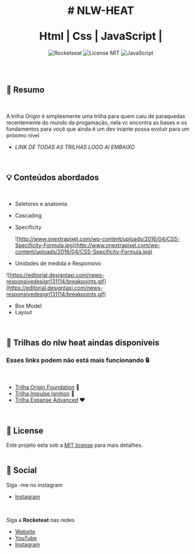 <br />
<br />
<h1 align="center">
 #     NLW-HEAT
  <br />
  <br />
  Html |  Css  |  JavaScript | 
</h1>
  
<p align="center">
  <img alt="Rocketseat" src="https://img.shields.io/badge/Created%20by%3A-Rocketseat-%236D5CCD" />
  <img alt="License MIT" src="https://img.shields.io/badge/License-MIT-%2398C611" />
  <img alt="JavaScript" src="https://img.shields.io/badge/Main%20lenguage-JavaScript-%232F74C0" /> <br />
</p> 
<br />
<br />


## 📓 Resumo
<br />

A trilha Origin é simplesmente uma trilha para quem caiu de paraquedas recentemente do mundo da progamação, nela vc encontra as bases e os fundamentos para voçê que ainda é um dev iniante possa evoluir para um próximo nível 
-  *LINK DE TODAS AS TRILHAS LOGO AI EMBAIXO*

<br />

## :bulb: Conteúdos abordados
<br />

- Seletores e anatomia
- Cascading
- Specificity
    
    
    ![http://www.onextrapixel.com/wp-content/uploads/2016/04/CSS-Specificity-Formula.jpg](http://www.onextrapixel.com/wp-content/uploads/2016/04/CSS-Specificity-Formula.jpg)
    
- Unidades de medida e Responsivo


![https://editorial.designtaxi.com/news-responsivedesign131114/breakpoints.gif](https://editorial.designtaxi.com/news-responsivedesign131114/breakpoints.gif)


- Box Model
- Layout

<br />

## :rocket: Trilhas do nlw heat aindas disponiveis
### Esses links podem não está mais funcionando :lock:
<br />

  - [Trilha Origin
Foundation](https://app.rocketseat.com.br/node/mission-origin) :blue_heart:
  - [Trilha  Impulse
Ignition](https://app.rocketseat.com.br/node/mission-discover) :green_heart:
  - [Trilha Expanse
Advanced](https://app.rocketseat.com.br/node/mission-node.js) ❤️
 
 <br>
  
## :memo: License

Este projeto esta sob a [MIT license](LICENSE) para mais detalhes.
<br />
<br />

## :iphone: Social

Siga -me no instagram
<br />

- [Instagram](https://www.instagram.com/_anselmo_69/)

<br />

Siga a **Rocketeat** nas redes
<br />

- [Website](https://rocketseat.com.br/)
- [YouTube](https://www.youtube.com/channel/UCSfwM5u0Kce6Cce8_S72olg)
- [Instagram](https://www.instagram.com/rocketseat_oficial/?hl=pt-br)
